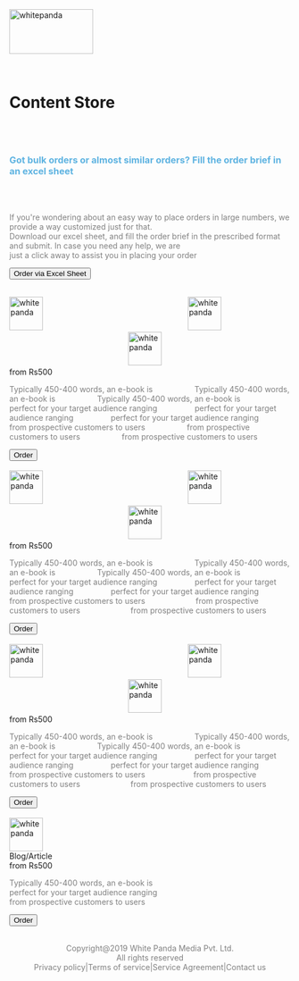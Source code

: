 <html>
     <head><title>Whitepanda.com</title>
     </head>
<img src="whitepandalgo.png" alt="whitepanda" width="150" height="80">
 
<br><h1>Content Store</h1></br>
<br><h3><p style="color:#5EB3E1">Got bulk orders or almost similar orders? Fill the order brief in an excel sheet</p></h3></br>
<br><p style="color:#808080">If you're wondering about an easy way to place orders in large numbers, we provide a way customized just for that.
<br>Download our excel sheet, and fill the order brief in the prescribed format and submit. In case you need any help, we are
<br>just a click away to assist you in placing your order</p>
<button type="button">Order via Excel Sheet</button>
<br>

<br>
<img src="peacock.png" alt="whitepanda" width="60" height="60">     &nbsp;&nbsp;&nbsp;&nbsp;&nbsp;&nbsp;&nbsp;&nbsp;&nbsp;&nbsp;&nbsp;&nbsp;&nbsp;&nbsp;&nbsp;&nbsp;&nbsp;&nbsp;&nbsp;&nbsp;&nbsp;&nbsp;&nbsp;&nbsp;&nbsp;&nbsp;&nbsp; &nbsp;&nbsp;&nbsp;&nbsp;&nbsp;&nbsp;&nbsp;&nbsp;&nbsp;&nbsp;&nbsp;&nbsp;&nbsp;&nbsp;&nbsp;&nbsp;&nbsp;&nbsp;&nbsp;&nbsp;&nbsp;&nbsp;&nbsp;&nbsp;&nbsp;&nbsp;&nbsp;&nbsp;&nbsp;&nbsp;&nbsp;&nbsp;&nbsp;&nbsp;&nbsp;&nbsp; <img src="peacock.png" alt="whitepanda" width="60" height="60">     &nbsp;&nbsp;&nbsp;&nbsp;&nbsp;&nbsp;&nbsp;&nbsp;&nbsp;&nbsp;&nbsp;&nbsp;&nbsp;&nbsp;&nbsp;&nbsp;&nbsp;&nbsp;&nbsp;&nbsp;&nbsp;&nbsp;&nbsp;&nbsp;&nbsp;&nbsp;&nbsp;&nbsp;&nbsp;&nbsp;&nbsp;&nbsp;&nbsp;&nbsp;&nbsp;&nbsp;&nbsp;&nbsp;&nbsp;&nbsp;&nbsp;&nbsp;&nbsp;&nbsp;&nbsp;&nbsp;&nbsp;&nbsp;&nbsp;&nbsp;&nbsp;&nbsp;&nbsp;&nbsp;<img src="peacock.png" alt="whitepanda" width="60" height="60">
<br>from Rs500
<br><p style="color:#808080">Typically 450-400 words, an e-book is  &nbsp;&nbsp;&nbsp;&nbsp;&nbsp;&nbsp;&nbsp;&nbsp;&nbsp;&nbsp;&nbsp;&nbsp;&nbsp;&nbsp;&nbsp;&nbsp;&nbsp;&nbsp;Typically 450-400 words, an e-book is   &nbsp;&nbsp;&nbsp;&nbsp;&nbsp;&nbsp;&nbsp;&nbsp;&nbsp;&nbsp;&nbsp;&nbsp;&nbsp;&nbsp;&nbsp;&nbsp;&nbsp;&nbsp;Typically 450-400 words, an e-book is
<br>perfect for your target audience ranging    &nbsp;&nbsp;&nbsp;&nbsp;&nbsp;&nbsp;&nbsp;&nbsp;&nbsp;&nbsp;&nbsp;&nbsp;&nbsp;&nbsp;&nbsp;&nbsp;perfect for your target audience ranging      &nbsp;&nbsp;&nbsp;&nbsp;&nbsp;&nbsp;&nbsp;&nbsp;&nbsp;&nbsp;&nbsp;&nbsp;&nbsp;&nbsp;&nbsp;&nbsp;perfect for your target audience ranging  
<br>from prospective customers to users         &nbsp;&nbsp;&nbsp;&nbsp;&nbsp;&nbsp;&nbsp;&nbsp;&nbsp;&nbsp;&nbsp;&nbsp;&nbsp;&nbsp;&nbsp;&nbsp;&nbsp;&nbsp;from prospective customers to users     &nbsp;&nbsp;&nbsp;&nbsp;&nbsp;&nbsp;&nbsp;&nbsp;&nbsp;&nbsp;&nbsp;&nbsp;&nbsp;&nbsp;&nbsp;&nbsp;&nbsp;&nbsp;from prospective customers to users</p>
<button type="button">Order</button>
<br>

<br>
<img src="peacock.png" alt="whitepanda" width="60" height="60">   &nbsp;&nbsp;&nbsp;&nbsp;&nbsp;&nbsp;&nbsp;&nbsp;&nbsp;&nbsp;&nbsp;&nbsp;&nbsp;&nbsp;&nbsp;&nbsp;&nbsp;&nbsp;&nbsp;&nbsp;&nbsp;&nbsp;&nbsp;&nbsp;&nbsp;&nbsp;&nbsp; &nbsp;&nbsp;&nbsp;&nbsp;&nbsp;&nbsp;&nbsp;&nbsp;&nbsp;&nbsp;&nbsp;&nbsp;&nbsp;&nbsp;&nbsp;&nbsp;&nbsp;&nbsp;&nbsp;&nbsp;&nbsp;&nbsp;&nbsp;&nbsp;&nbsp;&nbsp;&nbsp;&nbsp;&nbsp;&nbsp;&nbsp;&nbsp;&nbsp;&nbsp;&nbsp;&nbsp; <img src="peacock.png" alt="whitepanda" width="60" height="60">     &nbsp;&nbsp;&nbsp;&nbsp;&nbsp;&nbsp;&nbsp;&nbsp;&nbsp;&nbsp;&nbsp;&nbsp;&nbsp;&nbsp;&nbsp;&nbsp;&nbsp;&nbsp;&nbsp;&nbsp;&nbsp;&nbsp;&nbsp;&nbsp;&nbsp;&nbsp;&nbsp;&nbsp;&nbsp;&nbsp;&nbsp;&nbsp;&nbsp;&nbsp;&nbsp;&nbsp;&nbsp;&nbsp;&nbsp;&nbsp;&nbsp;&nbsp;&nbsp;&nbsp;&nbsp;&nbsp;&nbsp;&nbsp;&nbsp;&nbsp;&nbsp;&nbsp;&nbsp;&nbsp;<img src="peacock.png" alt="whitepanda" width="60" height="60">
<br>from Rs500
<br><p style="color:#808080">Typically 450-400 words, an e-book is  &nbsp;&nbsp;&nbsp;&nbsp;&nbsp;&nbsp;&nbsp;&nbsp;&nbsp;&nbsp;&nbsp;&nbsp;&nbsp;&nbsp;&nbsp;&nbsp;&nbsp;&nbsp;Typically 450-400 words, an e-book is   &nbsp;&nbsp;&nbsp;&nbsp;&nbsp;&nbsp;&nbsp;&nbsp;&nbsp;&nbsp;&nbsp;&nbsp;&nbsp;&nbsp;&nbsp;&nbsp;&nbsp;&nbsp;Typically 450-400 words, an e-book is
<br>perfect for your target audience ranging          &nbsp;&nbsp;&nbsp;&nbsp;&nbsp;&nbsp;&nbsp;&nbsp;&nbsp;&nbsp;&nbsp;&nbsp;&nbsp;&nbsp;&nbsp;&nbsp;perfect for your target audience ranging      &nbsp;&nbsp;&nbsp;&nbsp;&nbsp;&nbsp;&nbsp;&nbsp;&nbsp;&nbsp;&nbsp;&nbsp;&nbsp;&nbsp;&nbsp;&nbsp;perfect for your target audience ranging   
<br>from prospective customers to users               &nbsp;&nbsp;&nbsp;&nbsp;&nbsp;&nbsp;&nbsp;&nbsp;&nbsp;&nbsp;&nbsp;&nbsp;&nbsp;&nbsp;&nbsp;&nbsp;&nbsp;&nbsp;&nbsp;&nbsp;&nbsp;&nbsp;from prospective customers to users   &nbsp;&nbsp;&nbsp;&nbsp;&nbsp;&nbsp;&nbsp;&nbsp;&nbsp;&nbsp;&nbsp;&nbsp;&nbsp;&nbsp;&nbsp;&nbsp;&nbsp;&nbsp;&nbsp;&nbsp;&nbsp;&nbsp;from prospective customers to users</p>
<button type="button">Order</button>
<br>


<br>
<img src="peacock.png" alt="whitepanda" width="60" height="60">    &nbsp;&nbsp;&nbsp;&nbsp;&nbsp;&nbsp;&nbsp;&nbsp;&nbsp;&nbsp;&nbsp;&nbsp;&nbsp;&nbsp;&nbsp;&nbsp;&nbsp;&nbsp;&nbsp;&nbsp;&nbsp;&nbsp;&nbsp;&nbsp;&nbsp;&nbsp;&nbsp; &nbsp;&nbsp;&nbsp;&nbsp;&nbsp;&nbsp;&nbsp;&nbsp;&nbsp;&nbsp;&nbsp;&nbsp;&nbsp;&nbsp;&nbsp;&nbsp;&nbsp;&nbsp;&nbsp;&nbsp;&nbsp;&nbsp;&nbsp;&nbsp;&nbsp;&nbsp;&nbsp;&nbsp;&nbsp;&nbsp;&nbsp;&nbsp;&nbsp;&nbsp;&nbsp;&nbsp; <img src="peacock.png" alt="whitepanda" width="60" height="60">     &nbsp;&nbsp;&nbsp;&nbsp;&nbsp;&nbsp;&nbsp;&nbsp;&nbsp;&nbsp;&nbsp;&nbsp;&nbsp;&nbsp;&nbsp;&nbsp;&nbsp;&nbsp;&nbsp;&nbsp;&nbsp;&nbsp;&nbsp;&nbsp;&nbsp;&nbsp;&nbsp;&nbsp;&nbsp;&nbsp;&nbsp;&nbsp;&nbsp;&nbsp;&nbsp;&nbsp;&nbsp;&nbsp;&nbsp;&nbsp;&nbsp;&nbsp;&nbsp;&nbsp;&nbsp;&nbsp;&nbsp;&nbsp;&nbsp;&nbsp;&nbsp;&nbsp;&nbsp;&nbsp;<img src="peacock.png" alt="whitepanda" width="60" height="60">
<br>from Rs500
<br><p style="color:#808080">Typically 450-400 words, an e-book is   &nbsp;&nbsp;&nbsp;&nbsp;&nbsp;&nbsp;&nbsp;&nbsp;&nbsp;&nbsp;&nbsp;&nbsp;&nbsp;&nbsp;&nbsp;&nbsp;&nbsp;&nbsp;Typically 450-400 words, an e-book is   &nbsp;&nbsp;&nbsp;&nbsp;&nbsp;&nbsp;&nbsp;&nbsp;&nbsp;&nbsp;&nbsp;&nbsp;&nbsp;&nbsp;&nbsp;&nbsp;&nbsp;&nbsp;Typically 450-400 words, an e-book is
<br>perfect for your target audience ranging     &nbsp;&nbsp;&nbsp;&nbsp;&nbsp;&nbsp;&nbsp;&nbsp;&nbsp;&nbsp;&nbsp;&nbsp;&nbsp;&nbsp;&nbsp;&nbsp;perfect for your target audience ranging       &nbsp;&nbsp;&nbsp;&nbsp;&nbsp;&nbsp;&nbsp;&nbsp;&nbsp;&nbsp;&nbsp;&nbsp;&nbsp;&nbsp;&nbsp;&nbsp;perfect for your target audience ranging  
<br>from prospective customers to users           &nbsp;&nbsp;&nbsp;&nbsp;&nbsp;&nbsp;&nbsp;&nbsp;&nbsp;&nbsp;&nbsp;&nbsp;&nbsp;&nbsp;&nbsp;&nbsp;&nbsp;&nbsp;&nbsp;&nbsp;&nbsp;from prospective customers to users   &nbsp;&nbsp;&nbsp;&nbsp;&nbsp;&nbsp;&nbsp;&nbsp;&nbsp;&nbsp;&nbsp;&nbsp;&nbsp;&nbsp;&nbsp;&nbsp;&nbsp;&nbsp;&nbsp;&nbsp;&nbsp;&nbsp;from prospective customers to users</p>
<button type="button">Order</button>
<br>

<br>
<img src="peacock.png" alt="whitepanda" width="60" height="60"><br>Blog/Article
<br>from Rs500
<br><p style="color:#808080">Typically 450-400 words, an e-book is 
<br>perfect for your target audience ranging        
<br>from prospective customers to users</p>
<button type="button">Order</button>
<br>


<center><p style="color:#808080"><br>Copyright@2019 White Panda Media Pvt. Ltd.
<br>All rights reserved
<br>Privacy policy|Terms of service|Service Agreement|Contact us</center></p>


<center>
<body>
</body>
</center>
</html>
